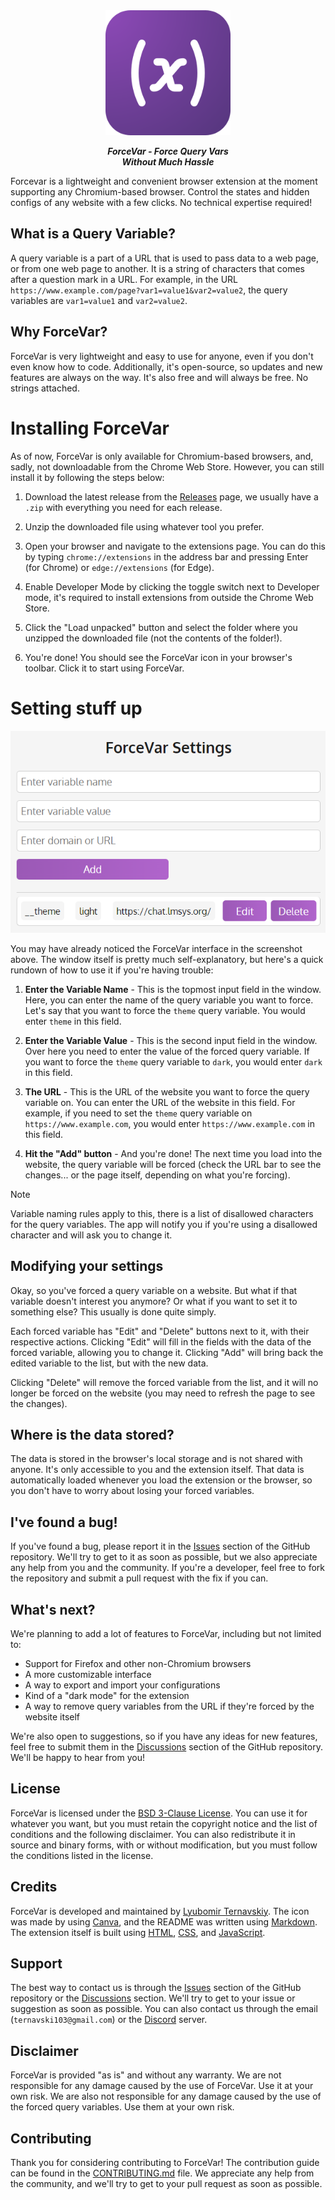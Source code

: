 <div align="center">
  <img src="forcevar-icon.png" width="200px" height="200px" />
  <i><b><p>ForceVar - Force Query Vars<br>Without Much Hassle</p></b></i>
</div>

Forcevar is a lightweight and convenient browser extension at the moment supporting any Chromium-based browser. Control the states and hidden configs of any website with a few clicks. No technical expertise required!

## What is a Query Variable?

A query variable is a part of a URL that is used to pass data to a web page, or from one web page to another. It is a string of characters that comes after a question mark in a URL. For example, in the URL `https://www.example.com/page?var1=value1&var2=value2`, the query variables are `var1=value1` and `var2=value2`.

## Why ForceVar?

ForceVar is very lightweight and easy to use for anyone, even if you don't even know how to code. Additionally, it's open-source, so updates and new features are always on the way. It's also free and will always be free. No strings attached.

# Installing ForceVar

As of now, ForceVar is only available for Chromium-based browsers, and, sadly, not downloadable from the Chrome Web Store. However, you can still install it by following the steps below:

1. Download the latest release from the [Releases](https://github.com/LyubomirT/forcevar/releases) page, we usually have a `.zip` with everything you need for each release.

2. Unzip the downloaded file using whatever tool you prefer.

3. Open your browser and navigate to the extensions page. You can do this by typing `chrome://extensions` in the address bar and pressing Enter (for Chrome) or `edge://extensions` (for Edge).

4. Enable Developer Mode by clicking the toggle switch next to Developer mode, it's required to install extensions from outside the Chrome Web Store.

5. Click the "Load unpacked" button and select the folder where you unzipped the downloaded file (not the contents of the folder!).

6. You're done! You should see the ForceVar icon in your browser's toolbar. Click it to start using ForceVar.

# Setting stuff up

![ForceVar](md/ui1.png)

You may have already noticed the ForceVar interface in the screenshot above. The window itself is pretty much self-explanatory, but here's a quick rundown of how to use it if you're having trouble:

1. **Enter the Variable Name** - This is the topmost input field in the window. Here, you can enter the name of the query variable you want to force. Let's say that you want to force the `theme` query variable. You would enter `theme` in this field.

2. **Enter the Variable Value** - This is the second input field in the window. Over here you need to enter the value of the forced query variable. If you want to force the `theme` query variable to `dark`, you would enter `dark` in this field.

3. **The URL** - This is the URL of the website you want to force the query variable on. You can enter the URL of the website in this field. For example, if you need to set the `theme` query variable on `https://www.example.com`, you would enter `https://www.example.com` in this field.

4. **Hit the "Add" button** - And you're done! The next time you load into the website, the query variable will be forced (check the URL bar to see the changes... or the page itself, depending on what you're forcing).

> [!NOTE]
> Variable naming rules apply to this, there is a list of disallowed characters for the query variables. The app will notify you if you're using a disallowed character and will ask you to change it.

## Modifying your settings

Okay, so you've forced a query variable on a website. But what if that variable doesn't interest you anymore? Or what if you want to set it to something else? This usually is done quite simply.

Each forced variable has "Edit" and "Delete" buttons next to it, with their respective actions. Clicking "Edit" will fill in the fields with the data of the forced variable, allowing you to change it. Clicking "Add" will bring back the edited variable to the list, but with the new data.

Clicking "Delete" will remove the forced variable from the list, and it will no longer be forced on the website (you may need to refresh the page to see the changes).

## Where is the data stored?

The data is stored in the browser's local storage and is not shared with anyone. It's only accessible to you and the extension itself. That data is automatically loaded whenever you load the extension or the browser, so you don't have to worry about losing your forced variables.

## I've found a bug!

If you've found a bug, please report it in the [Issues](https://github.com/LyubomirT/forcevar/issues) section of the GitHub repository. We'll try to get to it as soon as possible, but we also appreciate any help from you and the community. If you're a developer, feel free to fork the repository and submit a pull request with the fix if you can.

## What's next?

We're planning to add a lot of features to ForceVar, including but not limited to:

- Support for Firefox and other non-Chromium browsers
- A more customizable interface
- A way to export and import your configurations
- Kind of a "dark mode" for the extension
- A way to remove query variables from the URL if they're forced by the website itself

We're also open to suggestions, so if you have any ideas for new features, feel free to submit them in the [Discussions](https://github.com/LyubomirT/forcevar/discussions) section of the GitHub repository. We'll be happy to hear from you!

## License

ForceVar is licensed under the [BSD 3-Clause License](LICENSE). You can use it for whatever you want, but you must retain the copyright notice and the list of conditions and the following disclaimer. You can also redistribute it in source and binary forms, with or without modification, but you must follow the conditions listed in the license.

## Credits

ForceVar is developed and maintained by [Lyubomir Ternavskiy](https://github.com/LyubomirT). The icon was made by using [Canva](https://www.canva.com/), and the README was written using [Markdown](https://www.markdownguide.org/). The extension itself is built using [HTML](https://www.w3schools.com/html/), [CSS](https://www.w3schools.com/css/), and [JavaScript](https://www.javascript.com/).

## Support

The best way to contact us is through the [Issues](https://github.com/LyubomirT/forcevar/issues) section of the GitHub repository or the [Discussions](https://github.com/LyubomirT/forcevar/discussions) section. We'll try to get to your issue or suggestion as soon as possible. You can also contact us through the email (`ternavski103@gmail.com`) or the [Discord](https://discord.gg/4nVVhh29E3) server.

## Disclaimer

ForceVar is provided "as is" and without any warranty. We are not responsible for any damage caused by the use of ForceVar. Use it at your own risk. We are also not responsible for any damage caused by the use of the forced query variables. Use them at your own risk.

## Contributing

Thank you for considering contributing to ForceVar! The contribution guide can be found in the [CONTRIBUTING.md](CONTRIBUTING.md) file. We appreciate any help from the community, and we'll try to get to your pull request as soon as possible.